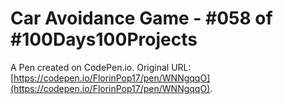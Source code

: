 # Car Avoidance Game - #058 of #100Days100Projects

A Pen created on CodePen.io. Original URL: [https://codepen.io/FlorinPop17/pen/WNNgqqO](https://codepen.io/FlorinPop17/pen/WNNgqqO).


